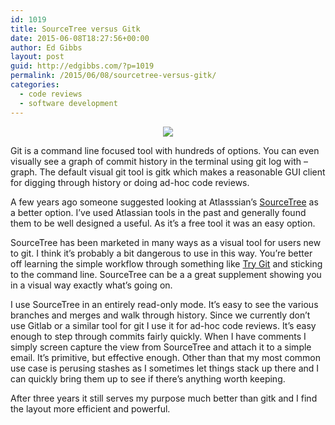 ```yaml
---
id: 1019
title: SourceTree versus Gitk
date: 2015-06-08T18:27:56+00:00
author: Ed Gibbs
layout: post
guid: http://edgibbs.com/?p=1019
permalink: /2015/06/08/sourcetree-versus-gitk/
categories:
  - code reviews
  - software development
---
```

<div align="center">
  <img src="http://edgibbs.com/images/sourcetree_icon.png" />
</div>

Git is a command line focused tool with hundreds of options. You can even visually see a graph of commit history in the terminal using git log with &#8211;graph. The default visual git tool is gitk which makes a reasonable GUI client for digging through history or doing ad-hoc code reviews. 

A few years ago someone suggested looking at Atlasssian&#8217;s [SourceTree](https://www.atlassian.com/software/sourcetree/overview) as a better option. I&#8217;ve used Atlassian tools in the past and generally found them to be well designed a useful. As it&#8217;s a free tool it was an easy option. 

SourceTree has been marketed in many ways as a visual tool for users new to git. I think it&#8217;s probably a bit dangerous to use in this way. You&#8217;re better off learning the simple workflow through something like [Try Git](https://try.github.io/levels/1/challenges/1) and sticking to the command line. SourceTree can be a a great supplement showing you in a visual way exactly what&#8217;s going on.

I use SourceTree in an entirely read-only mode. It&#8217;s easy to see the various branches and merges and walk through history. Since we currently don&#8217;t use Gitlab or a similar tool for git I use it for ad-hoc code reviews. It&#8217;s easy enough to step through commits fairly quickly. When I have comments I simply screen capture the view from SourceTree and attach it to a simple email. It&#8217;s primitive, but effective enough. Other than that my most common use case is perusing stashes as I sometimes let things stack up there and I can quickly bring them up to see if there&#8217;s anything worth keeping. 

After three years it still serves my purpose much better than gitk and I find the layout more efficient and powerful.